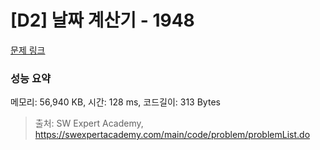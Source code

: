 # [D2] 날짜 계산기 - 1948 

[문제 링크](https://swexpertacademy.com/main/code/problem/problemDetail.do?contestProbId=AV5PnnU6AOsDFAUq) 

### 성능 요약

메모리: 56,940 KB, 시간: 128 ms, 코드길이: 313 Bytes



> 출처: SW Expert Academy, https://swexpertacademy.com/main/code/problem/problemList.do